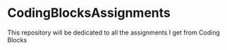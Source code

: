 # CodingBlocksAssignments
This repository will be dedicated  to all the assignments I get from Coding Blocks

